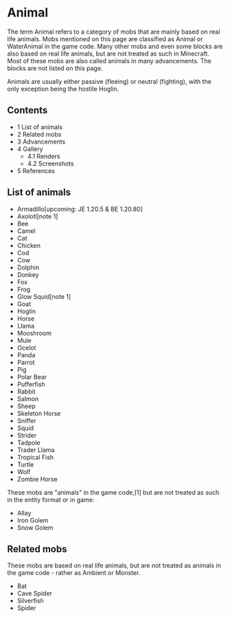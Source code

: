 # Animal
The term Animal refers to a category of mobs that are mainly based on real life animals. Mobs mentioned on this page are classified as Animal or WaterAnimal in the game code. Many other mobs and even some blocks are also based on real life animals, but are not treated as such in Minecraft. Most of these mobs are also called animals in many advancements. The blocks are not listed on this page.

Animals are usually either passive (fleeing) or neutral (fighting), with the only exception being the hostile Hoglin.

## Contents
- 1 List of animals
- 2 Related mobs
- 3 Advancements
- 4 Gallery
	- 4.1 Renders
	- 4.2 Screenshots
- 5 References

## List of animals
- Armadillo‌[upcoming: JE 1.20.5 & BE 1.20.80]
- Axolotl[note 1]
- Bee
- Camel
- Cat
- Chicken
- Cod
- Cow
- Dolphin
- Donkey
- Fox
- Frog
- Glow Squid[note 1]
- Goat
- Hoglin
- Horse
- Llama
- Mooshroom
- Mule
- Ocelot
- Panda
- Parrot
- Pig
- Polar Bear
- Pufferfish
- Rabbit
- Salmon
- Sheep
- Skeleton Horse
- Sniffer
- Squid
- Strider
- Tadpole
- Trader Llama
- Tropical Fish
- Turtle
- Wolf
- Zombie Horse

These mobs are "animals" in the game code,[1] but are not treated as such in the entity format or in game:

- Allay
- Iron Golem
- Snow Golem

## Related mobs
These mobs are based on real life animals, but are not treated as animals in the game code - rather as Ambient or Monster.

- Bat
- Cave Spider
- Silverfish
- Spider

